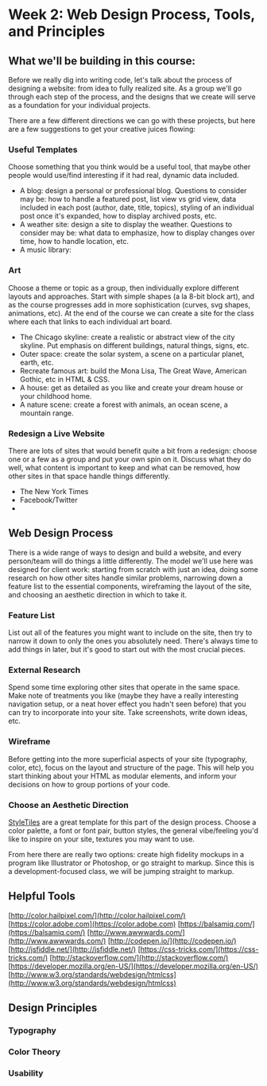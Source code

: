 # Week 2: Web Design Process, Tools, and Principles

## What we'll be building in this course:
Before we really dig into writing code, let's talk about the process of designing a website: from idea to fully realized site. As a group we'll go through each step of the process, and the designs that we create will serve as a foundation for your individual projects.

There are a few different directions we can go with these projects, but here are a few suggestions to get your creative juices flowing:

### Useful Templates
Choose something that you think would be a useful tool, that maybe other people would use/find interesting if it had real, dynamic data included.
- A blog: design a personal or professional blog. Questions to consider may be: how to handle a featured post, list view vs grid view, data included in each post (author, date, title, topics), styling of an individual post once it's expanded, how to display archived posts, etc. 
- A weather site: design a site to display the weather. Questions to consider may be: what data to emphasize, how to display changes over time, how to handle location, etc.
- A music library:

### Art
Choose a theme or topic as a group, then individually explore different layouts and approaches. Start with simple shapes (a la 8-bit block art), and as the course progresses add in more sophistication (curves, svg shapes, animations, etc). At the end of the course we can create a site for the class where each that links to each individual art board.
- The Chicago skyline: create a realistic or abstract view of the city skyline. Put emphasis on different buildings, natural things, signs, etc.
- Outer space: create the solar system, a scene on a particular planet, earth, etc.
- Recreate famous art: build the Mona Lisa, The Great Wave, American Gothic, etc in HTML & CSS.
- A house: get as detailed as you like and create your dream house or your childhood home.
- A nature scene: create a forest with animals, an ocean scene, a mountain range.

### Redesign a Live Website
There are lots of sites that would benefit quite a bit from a redesign: choose one or a few as a group and put your own spin on it. Discuss what they do well, what content is important to keep and what can be removed, how other sites in that space handle things differently.
- The New York Times
- Facebook/Twitter
- 

## Web Design Process
There is a wide range of ways to design and build a website, and every person/team will do things a little differently. The model we'll use here was designed for client work: starting from scratch with just an idea, doing some research on how other sites handle similar problems, narrowing down a feature list to the essential components, wireframing the layout of the site, and choosing an aesthetic direction in which to take it.

### Feature List
List out all of the features you might want to include on the site, then try to narrow it down to only the ones you absolutely need. There's always time to add things in later, but it's good to start out with the most crucial pieces.

### External Research
Spend some time exploring other sites that operate in the same space. Make note of treatments you like (maybe they have a really interesting navigation setup, or a neat hover effect you hadn't seen before) that you can try to incorporate into your site. Take screenshots, write down ideas, etc.

### Wireframe
Before getting into the more superficial aspects of your site (typography, color, etc), focus on the layout and structure of the page. This will help you start thinking about your HTML as modular elements, and inform your decisions on how to group portions of your code.

### Choose an Aesthetic Direction
[StyleTiles](http://styletil.es/) are a great template for this part of the design process. Choose a color palette, a font or font pair, button styles, the general vibe/feeling you'd like to inspire on your site, textures you may want to use.

From here there are really two options: create high fidelity mockups in a program like Illustrator or Photoshop, or go straight to markup. Since this is a development-focused class, we will be jumping straight to markup.

## Helpful Tools

[http://color.hailpixel.com/](http://color.hailpixel.com/)
[https://color.adobe.com](https://color.adobe.com)
[https://balsamiq.com/](https://balsamiq.com/)
[http://www.awwwards.com/](http://www.awwwards.com/)
[http://codepen.io/](http://codepen.io/)
[http://jsfiddle.net/](http://jsfiddle.net/)
[https://css-tricks.com/](https://css-tricks.com/)
[http://stackoverflow.com/](http://stackoverflow.com/)
[https://developer.mozilla.org/en-US/](https://developer.mozilla.org/en-US/)
[http://www.w3.org/standards/webdesign/htmlcss](http://www.w3.org/standards/webdesign/htmlcss)


## Design Principles

### Typography

### Color Theory

### Usability

